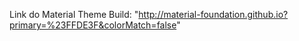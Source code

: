 Link do Material Theme Build: "http://material-foundation.github.io?primary=%23FFDE3F&colorMatch=false"